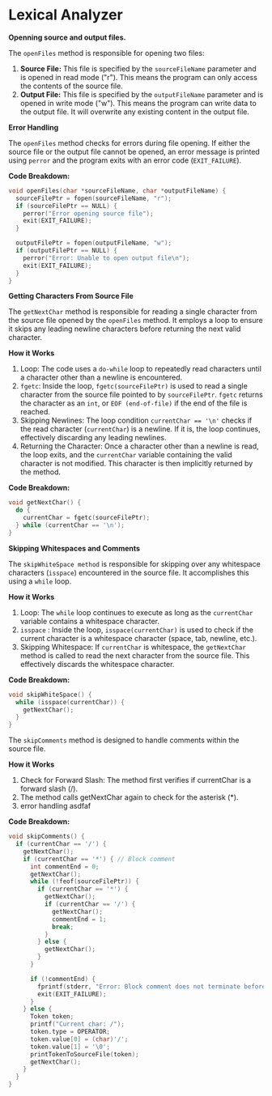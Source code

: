 <h1> Lexical Analyzer </h1>


**Openning source and output files.**

The `openFiles` method is responsible for opening two files:

1. **Source File:** This file is specified by the `sourceFileName` parameter and is opened in read mode ("r"). This means the program can only access the contents of the source file.
2. **Output File:** This file is specified by the `outputFileName` parameter and is opened in write mode ("w"). This means the program can write data to the output file. It will overwrite any existing content in the output file.

**Error Handling**

The `openFiles` method checks for errors during file opening. If either the source file or the output file cannot be opened, an error message is printed using `perror` and the program exits with an error code (`EXIT_FAILURE`). 

**Code Breakdown:**

```c
void openFiles(char *sourceFileName, char *outputFileName) {
  sourceFilePtr = fopen(sourceFileName, "r");
  if (sourceFilePtr == NULL) {
    perror("Error opening source file");
    exit(EXIT_FAILURE);
  }

  outputFilePtr = fopen(outputFileName, "w");
  if (outputFilePtr == NULL) {
    perror("Error: Unable to open output file\n");
    exit(EXIT_FAILURE);
  }
}
```




**Getting Characters From Source File**

The `getNextChar` method is responsible for reading a single character from the source file opened by the `openFiles` method.
It employs a loop to ensure it skips any leading newline characters before returning the next valid character.

**How it Works**

1) Loop: The code uses a `do-while` loop to repeatedly read characters until a character other than a newline is encountered.
2) `fgetc`: Inside the loop, `fgetc(sourceFilePtr)` is used to read a single character from the source file pointed to by `sourceFilePtr`. `fgetc` returns the character as an `int`, or `EOF (end-of-file)` if the end of the file is reached.
3) Skipping Newlines: The loop condition `currentChar == '\n'` checks if the read character (`currentChar`) is a newline. If it is, the loop continues, effectively discarding any leading newlines.
4) Returning the Character: Once a character other than a newline is read, the loop exits, and the `currentChar` variable containing the valid character is not modified. This character is then implicitly returned by the method.


**Code Breakdown:**

```c
void getNextChar() {
  do {
    currentChar = fgetc(sourceFilePtr);
  } while (currentChar == '\n');
}
```




**Skipping Whitespaces and Comments**

The `skipWhiteSpace method` is responsible for skipping over any whitespace characters (`isspace`) encountered in the source file. It accomplishes this using a `while` loop.

**How it Works**

1) Loop: The `while` loop continues to execute as long as the `currentChar` variable contains a whitespace character.
2) `isspace` : Inside the loop, `isspace(currentChar)` is used to check if the current character is a whitespace character (space, tab, newline, etc.).
3) Skipping Whitespace: If `currentChar` is whitespace, the `getNextChar` method is called to read the next character from the source file. This effectively discards the whitespace character.


**Code Breakdown:**

```c
void skipWhiteSpace() {
  while (isspace(currentChar)) {
    getNextChar();
  }
}
```

The `skipComments` method is designed to handle comments within the source file.

**How it Works**

1) Check for Forward Slash: The method first verifies if currentChar is a forward slash (/).
2) The method calls getNextChar again to check for the asterisk (*).
3)  error handling asdfaf

**Code Breakdown:**

```c
void skipComments() {
  if (currentChar == '/') {
    getNextChar();
    if (currentChar == '*') { // Block comment
      int commentEnd = 0;
      getNextChar();
      while (!feof(sourceFilePtr)) {
        if (currentChar == '*') {
          getNextChar();
          if (currentChar == '/') {
            getNextChar();
            commentEnd = 1;
            break;
          }
        } else {
          getNextChar();
        }
      }

      if (!commentEnd) {
        fprintf(stderr, "Error: Block comment does not terminate before file end\n");
        exit(EXIT_FAILURE);
      }
    } else {
      Token token;
      printf("Current char: /");
      token.type = OPERATOR;
      token.value[0] = (char)'/';
      token.value[1] = '\0';
      printTokenToSourceFile(token);
      getNextChar();
    }
  }
}
```
